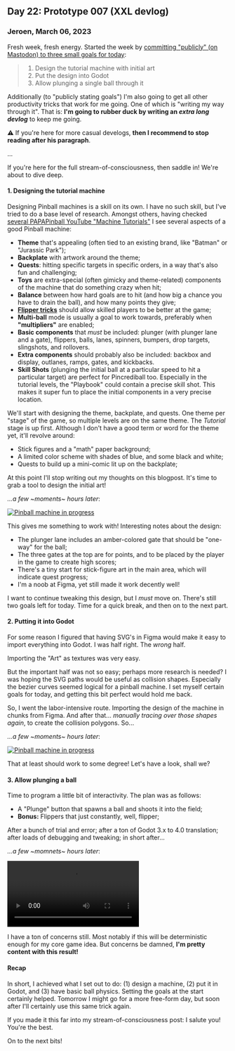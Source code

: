 ## Day 22: Prototype 007 (XXL devlog)

### **Jeroen**, March 06, 2023

Fresh week, fresh energy.
Started the week by [committing "publicly" (on Mastodon) to three small goals for today](https://mastodon.social/@jeroenheijmans/109975463331122581):

> 1. Design the tutorial machine with initial art
> 2. Put the design into Godot
> 3. Allow plunging a single ball through it

Additionally (to "publicly stating goals") I'm also going to get all other productivity tricks that work for me going.
One of which is "writing my way through it".
That is: **I'm going to rubber duck by writing an _extra long devlog_** to keep me going.

⚠ If you're here for more casual develogs, **then I recommend to stop reading after his paragraph**.

...

If you're here for the full stream-of-consciousness, then saddle in! We're about to dive deep.

#### 1. Designing the tutorial machine

Designing Pinball machines is a skill on its own.
I have no such skill, but I've tried to do a base level of research.
Amongst others, having checked [several PAPAPinball YouTube "Machine Tutorials"](https://www.youtube.com/watch?v=XSw7fK6x1mw&list=PL-WQLGFMr97CQpOQDEvRqAiSqcvSuK11h&index=3)
I see several aspects of a good Pinball machine:

- **Theme** that's appealing (often tied to an existing brand, like "Batman" or "Jurassic Park");
- **Backplate** with artwork around the theme;
- **Quests**: hitting specific targets in specific orders, in a way that's also fun and challenging;
- **Toys** are extra-special (often gimicky and theme-related) components of the machine that do something crazy when hit;
- **Balance** between how hard goals are to hit (and how big a chance you have to drain the ball), and how many points they give;
- [**Flipper tricks**](https://www.youtube.com/watch?v=r_7TQ6wRZdw&list=PL-WQLGFMr97DnxeE1Rmi-wAwa-Vm7D-7i) should allow skilled players to be better at the game;
- **Multi-ball** mode is usually a goal to work towards, preferably when **"multipliers"** are enabled;
- **Basic components** that _must_ be included:
  plunger (with plunger lane and a gate),
  flippers,
  balls,
  lanes,
  spinners,
  bumpers,
  drop targets,
  slingshots,
  and rollovers.
- **Extra components** should probably also be included:
  backbox and display,
  outlanes,
  ramps,
  gates,
  and kickbacks.
- **Skill Shots** (plunging the initial ball at a particular speed to hit a particular target) are perfect for Pincrediball too.
  Especially in the tutorial levels, the "Playbook" could contain a precise skill shot.
  This makes it super fun to place the initial components in a very precise location.

We'll start with designing the theme, backplate, and quests.
One theme per "stage" of the game, so multiple levels are on the same theme.
The _Tutorial_ stage is up first.
Although I don't have a good term or word for the theme yet, it'll revolve around:

- Stick figures and a "math" paper background;
- A limited color scheme with shades of blue, and some black and white;
- Quests to build up a mini-comic lit up on the backplate;

At this point I'll stop writing out my thoughts on this blogpost.
It's time to grab a tool to design the initial art!

_...a few ~moments~ hours later_:

[![Pinball machine in progress](/img/pincrediball-prototype-007-figma.png)](/img/pincrediball-prototype-007-figma.png)

This gives me something to work with!
Interesting notes about the design:

- The plunger lane includes an amber-colored gate that should be "one-way" for the ball;
- The three gates at the top are for points, and to be placed by the player in the game to create high scores;
- There's a tiny start for stick-figure art in the main area, which will indicate quest progress;
- I'm a noob at Figma, yet still made it work decently well!

I want to continue tweaking this design, but I _must_ move on.
There's still two goals left for today.
Time for a quick break, and then on to the next part.

#### 2. Putting it into Godot

For some reason I figured that having SVG's in Figma would make it easy to import everything into Godot.
I was half right.
The _wrong_ half.

Importing the "Art" as textures was very easy.

But the important half was not so easy; perhaps more research is needed?
I was hoping the SVG paths would be useful as collision shapes.
Especially the bezier curves seemed logical for a pinball machine.
I set myself certain goals for today, and getting this bit perfect would hold me back.

So, I went the labor-intensive route.
Importing the design of the machine in chunks from Figma.
And after that... _manually tracing over those shapes again_, to create the collision polygons.
So...

_...a few ~moments~ hours later_:

[![Pinball machine in progress](/img/pincrediball-prototype-007-godot.png)](/img/pincrediball-prototype-007-godot.png)

That at least should work to some degree!
Let's have a look, shall we?

#### 3. Allow plunging a ball

Time to program a little bit of interactivity.
The plan was as follows:

- A "Plunge" button that spawns a ball and shoots it into the field;
- **Bonus:** Flippers that just constantly, well, flipper;

After a bunch of trial and error;
after a ton of Godot 3.x to 4.0 translation;
after loads of debugging and tweaking;
in short after...

_...a few ~momnets~ hours later_:

<video controls loop>
  <source src="/img/pincrediball-prototype-007.mp4" type="video/mp4" />
  Video recording of a basic pinball machine and dozens of balls
</video>

I have a ton of concerns still.
Most notably if this will be deterministic enough for my core game idea.
But concerns be damned, **I'm pretty content with this result!**

#### Recap

In short, I achieved what I set out to do:
(1) design a machine, (2) put it in Godot, and (3) have basic ball physics.
Setting the goals at the start certainly helped.
Tomorrow I might go for a more free-form day, but soon after I'll certainly use this same trick again.

If you made it this far into my stream-of-consciousness post:
I salute you!
You're the best.

On to the next bits!
